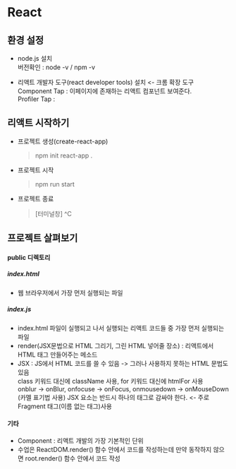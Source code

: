 # React

## 환경 설정

- node.js 설치  
  버전확인 : node -v / npm -v

- 리액트 개발자 도구(react developer tools) 설치 <- 크롬 확장 도구  
  Component Tap : 이페이지에 존재하는 리액트 컴포넌트 보여준다.  
  Profiler Tap :

## 리액트 시작하기

- 프로젝트 생성(create-react-app)

  > npm init react-app .

- 프로젝트 시작

  > npm run start

- 프로젝트 종료
  > [터미널창] ^C

## 프로젝트 살펴보기

#### public 디렉토리

##### index.html

- 웹 브라우저에서 가장 먼저 실행되는 파일

##### index.js

- index.html 파일이 실행되고 나서 실행되는 리액트 코드들 중 가장 먼저 실행되는 파일
- render(JSX문법으로 HTML 그리기, 그린 HTML 넣어줄 장소) : 리액트에서 HTML 태그 만들어주는 메소드
- JSX : JS에서 HTML 코드를 쓸 수 있음 -> 그러나 사용하지 못하는 HTML 문법도 있음  
  class 키워드 대신에 className 사용, for 키워드 대신에 htmlFor 사용  
  onblur -> onBlur, onfocuse -> onFocus, onmousedown -> onMouseDown (카멜 표기법 사용)
  JSX 요소는 반드시 하나의 태그로 감싸야 한다. <- 주로 Fragment 태그(이름 없는 태그)사용

#### 기타

- Component : 리액트 개발의 가장 기본적인 단위
- 수업은 ReactDOM.render() 함수 안에서 코드를 작성하는데 만약 동작하지 않으면 root.render() 함수 안에서 코드 작성
